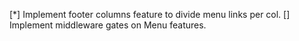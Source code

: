 [*] Implement footer columns feature to divide menu links per col.
[] Implement middleware gates on Menu features.
